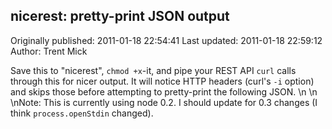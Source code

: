 ## nicerest: pretty-print JSON output

Originally published: 2011-01-18 22:54:41
Last updated: 2011-01-18 22:59:12
Author: Trent Mick

Save this to "nicerest", `chmod +x`-it, and pipe your REST API `curl` calls through this for nicer output. It will notice HTTP headers (curl's `-i` option) and skips those before attempting to pretty-print the following JSON.\n\n\nNote: This is currently using node 0.2. I should update for 0.3 changes (I think `process.openStdin` changed).